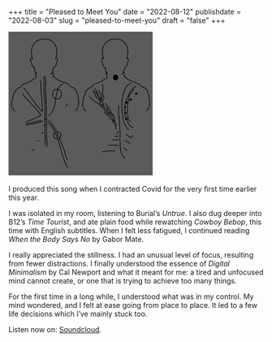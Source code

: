 +++
title = "Pleased to Meet You"
date = "2022-08-12"
publishdate = "2022-08-03"
slug = "pleased-to-meet-you"
draft = "false"
+++

<!--
ideas - talk about creating this song in isolation. 

-->

![Pleased to Meet You artwork](pleased_to_meet_you_artwork.png)


I produced this song when I contracted Covid for the very first time earlier this year. 

I was isolated in my room, listening to Burial’s *Untrue*. I also dug deeper into B12’s *Time Tourist*, and ate plain food while rewatching *Cowboy Bebop*, this time with English subtitles. When I felt less fatigued, I continued reading *When the Body Says No* by Gabor Mate.

I really appreciated the stillness. I had an unusual level of focus, resulting from fewer distractions. I finally understood the essence of *Digital Minimalism* by Cal Newport and what it meant for me: a tired and unfocused mind cannot create, or one that is trying to achieve too many things.

For the first time in a long while, I understood what was in my control. My mind wondered, and I felt at ease going from place to place. It led to a few life decisions which I’ve mainly stuck too.

Listen now on: [Soundcloud](https://soundcloud.com/councils-of-the-future/pleased-to-meet-you/s-s7BMRDr4pFF?utm_source=clipboard&utm_medium=text&utm_campaign=social_sharing).